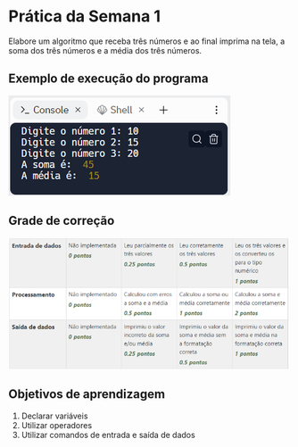 # Prática da Semana 1
  
Elabore um algoritmo que receba três números e ao final imprima na tela, a soma dos três números e a média dos três números.

  ## Exemplo de execução do programa
  
  ![Exemplo](assets/F1-M3-Sem01-Praticas-Exemplo.png)

  ## Grade de correção
  ![Grade](assets/F1-M3-Sem01-Praticas-Grade.png)

  ## Objetivos de aprendizagem
  1. Declarar variáveis
  2. Utilizar operadores
  3. Utilizar comandos de entrada e saída de dados
  

  